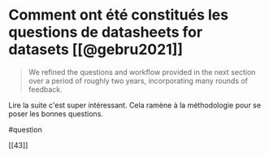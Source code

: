 # Comment ont été constitués les questions de datasheets for datasets [[@gebru2021]]

 > We refined the questions and workflow provided in the next section over a period of roughly two years, incorporating many rounds of feedback.

Lire la suite c'est super intéressant. Cela ramène à la méthodologie pour se poser les bonnes questions.

#question 

[[43]]